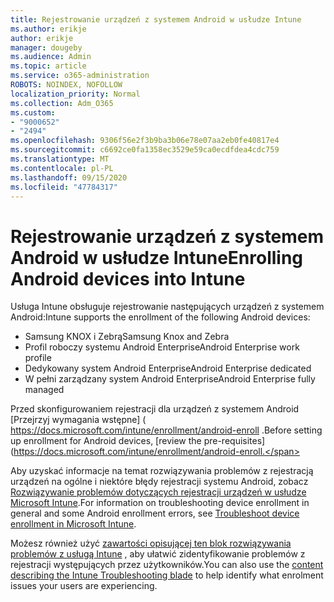 ```yaml
---
title: Rejestrowanie urządzeń z systemem Android w usłudze Intune
ms.author: erikje
author: erikje
manager: dougeby
ms.audience: Admin
ms.topic: article
ms.service: o365-administration
ROBOTS: NOINDEX, NOFOLLOW
localization_priority: Normal
ms.collection: Adm_O365
ms.custom:
- "9000652"
- "2494"
ms.openlocfilehash: 9306f56e2f3b9ba3b06e78e07aa2eb0fe40817e4
ms.sourcegitcommit: c6692ce0fa1358ec3529e59ca0ecdfdea4cdc759
ms.translationtype: MT
ms.contentlocale: pl-PL
ms.lasthandoff: 09/15/2020
ms.locfileid: "47784317"
---
```

# <a name="enrolling-android-devices-into-intune"></a><span data-ttu-id="73641-102">Rejestrowanie urządzeń z systemem Android w usłudze Intune</span><span class="sxs-lookup"><span data-stu-id="73641-102">Enrolling Android devices into Intune</span></span>

<span data-ttu-id="73641-103">Usługa Intune obsługuje rejestrowanie następujących urządzeń z systemem Android:</span><span class="sxs-lookup"><span data-stu-id="73641-103">Intune supports the enrollment of the following Android devices:</span></span>
- <span data-ttu-id="73641-104">Samsung KNOX i Zebrą</span><span class="sxs-lookup"><span data-stu-id="73641-104">Samsung Knox and Zebra</span></span>
- <span data-ttu-id="73641-105">Profil roboczy systemu Android Enterprise</span><span class="sxs-lookup"><span data-stu-id="73641-105">Android Enterprise work profile</span></span>
- <span data-ttu-id="73641-106">Dedykowany system Android Enterprise</span><span class="sxs-lookup"><span data-stu-id="73641-106">Android Enterprise dedicated</span></span>
- <span data-ttu-id="73641-107">W pełni zarządzany system Android Enterprise</span><span class="sxs-lookup"><span data-stu-id="73641-107">Android Enterprise fully managed</span></span>

<span data-ttu-id="73641-108">Przed skonfigurowaniem rejestracji dla urządzeń z systemem Android [Przejrzyj wymagania wstępne] ( https://docs.microsoft.com/intune/enrollment/android-enroll .</span><span class="sxs-lookup"><span data-stu-id="73641-108">Before setting up enrollment for Android devices, [review the pre-requisites](https://docs.microsoft.com/intune/enrollment/android-enroll.</span></span>

<span data-ttu-id="73641-109">Aby uzyskać informacje na temat rozwiązywania problemów z rejestracją urządzeń na ogólne i niektóre błędy rejestracji systemu Android, zobacz [Rozwiązywanie problemów dotyczących rejestracji urządzeń w usłudze Microsoft Intune](https://docs.microsoft.com/intune/enrollment/troubleshoot-device-enrollment-in-intune).</span><span class="sxs-lookup"><span data-stu-id="73641-109">For information on troubleshooting device enrollment in general and some Android enrollment errors,  see [Troubleshoot device enrollment in Microsoft Intune](https://docs.microsoft.com/intune/enrollment/troubleshoot-device-enrollment-in-intune).</span></span>

<span data-ttu-id="73641-110">Możesz również użyć [zawartości opisującej ten blok rozwiązywania problemów z usługą Intune](https://docs.microsoft.com/intune/fundamentals/help-desk-operators) , aby ułatwić zidentyfikowanie problemów z rejestracji występujących przez użytkowników.</span><span class="sxs-lookup"><span data-stu-id="73641-110">You can also use the [content describing the Intune Troubleshooting blade](https://docs.microsoft.com/intune/fundamentals/help-desk-operators) to help identify what enrolment issues your users are experiencing.</span></span>





